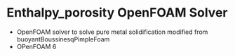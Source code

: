 # Enthalpy_porosity OpenFOAM Solver 
- OpenFOAM solver to solve pure metal solidification modified from buoyantBoussinesqPimpleFoam 
- OPenFOAM 6
